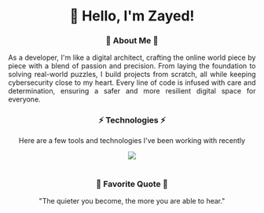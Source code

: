 <div align="center">
  
# 👋 Hello, I'm Zayed!

</div>

<div align="center">

### 🚀 About Me 🚀

</div>

<div align="justify">
As a developer, I'm like a digital architect, crafting the online world piece by piece with a blend of passion and precision. From laying the foundation to solving real-world puzzles, I build projects from scratch, all while keeping cybersecurity close to my heart. Every line of code is infused with care and determination, ensuring a safer and more resilient digital space for everyone.
  
</div>
  
<!-- - 📫 How to reach me: [Your Email] | [Your Website] | [Your LinkedIn]-->


<div align="center">

### ⚡ Technologies ⚡

Here are a few tools and technologies I've been working with recently
</div>

<div align="center">
  <a href="https://skillicons.dev">
    <img src="https://skillicons.dev/icons?i=html,css,js,react,java,spring,mysql,aws,git,github,linux,kali,vscode,idea,postman" />
  </a>
</div>

<br>

<div align="center">

<!--### 📈 GitHub Stats 📈

[![GitHub Streak](https://streak-stats.demolab.com/?user=shaik-zayed&theme=highcontrast&border_radius=40)](https://git.io/streak-stats)-->

</div>
<!-- ### 📫 Connect with Me:
- [LinkedIn](https://www.linkedin.com/in/yourusername)
- [Twitter](https://twitter.com/yourusername)
- [Website](https://www.yourwebsite.com) -->

<div align="center">

### 💬 Favorite Quote 💬

"The quieter you become, the more you are able to hear."

</div>
